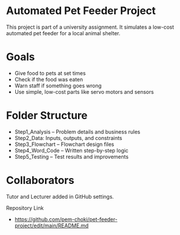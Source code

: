 # Automated Pet Feeder Project

This project is part of a university assignment. It simulates a low-cost automated pet feeder for a local animal shelter.

# Goals
- Give food to pets at set times
- Check if the food was eaten
- Warn staff if something goes wrong
- Use simple, low-cost parts like servo motors and sensors
  
# Folder Structure
- Step1_Analysis – Problem details and business rules
- Step2_Data: Inputs, outputs, and constraints
- Step3_Flowchart – Flowchart design files
- Step4_Word_Code – Written step-by-step logic
- Step5_Testing – Test results and improvements

# Collaborators
Tutor and Lecturer added in GitHub settings.

Repository Link
- https://github.com/pem-choki/pet-feeder-project/edit/main/README.md
